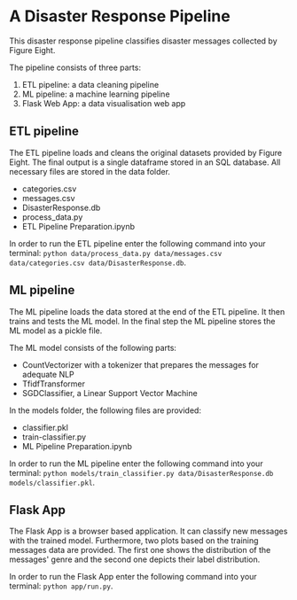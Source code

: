 # A Disaster Response Pipeline

This disaster response pipeline classifies disaster messages collected by Figure Eight.

The pipeline consists of three parts:

1. ETL pipeline: a data cleaning pipeline
2. ML pipeline: a machine learning pipeline
3. Flask Web App: a data visualisation web app

## ETL pipeline

The ETL pipeline loads and cleans the original datasets provided by Figure Eight. The final output is a single dataframe
stored in an SQL database. All necessary files are stored in the data folder.

- categories.csv
- messages.csv
- DisasterResponse.db
- process_data.py
- ETL Pipeline Preparation.ipynb

In order to run the ETL pipeline enter the following command into your
terminal: `python data/process_data.py data/messages.csv data/categories.csv data/DisasterResponse.db`.

## ML pipeline

The ML pipeline loads the data stored at the end of the ETL pipeline. It then trains and tests the ML model. In the
final step the ML pipeline stores the ML model as a pickle file.

The ML model consists of the following parts:

- CountVectorizer with a tokenizer that prepares the messages for adequate NLP
- TfidfTransformer
- SGDClassifier, a Linear Support Vector Machine

In the models folder, the following files are provided:

- classifier.pkl
- train-classifier.py
- ML Pipeline Preparation.ipynb

In order to run the ML pipeline enter the following command into your
terminal: `python models/train_classifier.py data/DisasterResponse.db models/classifier.pkl`.

## Flask App

The Flask App is a browser based application. It can classify new messages with the trained model. Furthermore, two
plots based on the training messages data are provided. The first one shows the distribution of the messages' genre and
the second one depicts their label distribution. 

In order to run the Flask App enter the following command into your
terminal: `python app/run.py`.